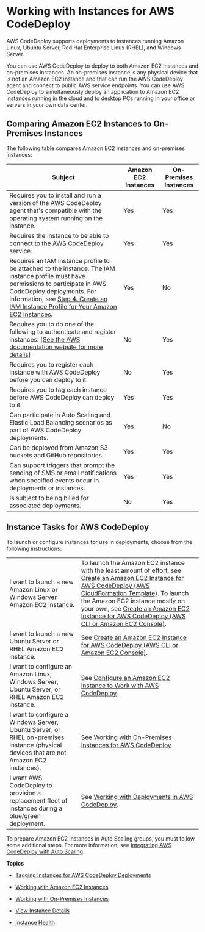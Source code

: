# Working with Instances for AWS CodeDeploy<a name="instances"></a>

AWS CodeDeploy supports deployments to instances running Amazon Linux, Ubuntu Server, Red Hat Enterprise Linux \(RHEL\), and Windows Server\. 

You can use AWS CodeDeploy to deploy to both Amazon EC2 instances and on\-premises instances\. An on\-premises instance is any physical device that is not an Amazon EC2 instance and that can run the AWS CodeDeploy agent and connect to public AWS service endpoints\. You can use AWS CodeDeploy to simultaneously deploy an application to Amazon EC2 instances running in the cloud and to desktop PCs running in your office or servers in your own data center\. 

## Comparing Amazon EC2 Instances to On\-Premises Instances<a name="instances-comparison"></a>

The following table compares Amazon EC2 instances and on\-premises instances:


| **Subject** | **Amazon EC2 Instances** | **On\-Premises Instances** | 
| --- | --- | --- | 
|  Requires you to install and run a version of the AWS CodeDeploy agent that's compatible with the operating system running on the instance\.  | Yes |  Yes  | 
|  Requires the instance to be able to connect to the AWS CodeDeploy service\.  |  Yes  |  Yes  | 
|  Requires an IAM instance profile to be attached to the instance\. The IAM instance profile must have permissions to participate in AWS CodeDeploy deployments\. For information, see [Step 4: Create an IAM Instance Profile for Your Amazon EC2 Instances](getting-started-create-iam-instance-profile.md)\.  |  Yes  |  No  | 
|  Requires you to do one of the following to authenticate and register instances: [\[See the AWS documentation website for more details\]](http://docs.aws.amazon.com/codedeploy/latest/userguide/instances.html)  |  No  |  Yes  | 
|  Requires you to register each instance with AWS CodeDeploy before you can deploy to it\.  |  No  |  Yes  | 
|  Requires you to tag each instance before AWS CodeDeploy can deploy to it\.  |  Yes  |  Yes  | 
|  Can participate in Auto Scaling and Elastic Load Balancing scenarios as part of AWS CodeDeploy deployments\.  |  Yes  |  No  | 
|  Can be deployed from Amazon S3 buckets and GitHub repositories\.  |  Yes  |  Yes  | 
|  Can support triggers that prompt the sending of SMS or email notifications when specified events occur in deployments or instances\.  |  Yes  |  Yes  | 
|  Is subject to being billed for associated deployments\.  |  No  |  Yes  | 

## Instance Tasks for AWS CodeDeploy<a name="instances-task-list"></a>

To launch or configure instances for use in deployments, choose from the following instructions:


|  |  | 
| --- |--- |
|  I want to launch a new Amazon Linux or Windows Server Amazon EC2 instance\.  |  To launch the Amazon EC2 instance with the least amount of effort, see [Create an Amazon EC2 Instance for AWS CodeDeploy \(AWS CloudFormation Template\)](instances-ec2-create-cloudformation-template.md)\. To launch the Amazon EC2 instance mostly on your own, see [Create an Amazon EC2 Instance for AWS CodeDeploy \(AWS CLI or Amazon EC2 Console\)](instances-ec2-create.md)\.  | 
|  I want to launch a new Ubuntu Server or RHEL Amazon EC2 instance\.  |  See [Create an Amazon EC2 Instance for AWS CodeDeploy \(AWS CLI or Amazon EC2 Console\)](instances-ec2-create.md)\.  | 
| I want to configure an Amazon Linux, Windows Server, Ubuntu Server, or RHEL Amazon EC2 instance\. | See [Configure an Amazon EC2 Instance to Work with AWS CodeDeploy](instances-ec2-configure.md)\. | 
| I want to configure a Windows Server, Ubuntu Server, or RHEL on\-premises instance \(physical devices that are not Amazon EC2 instances\)\. | See [Working with On\-Premises Instances for AWS CodeDeploy](instances-on-premises.md)\. | 
| I want AWS CodeDeploy to provision a replacement fleet of instances during a blue/green deployment\. | See [Working with Deployments in AWS CodeDeploy](deployments.md)\. | 

To prepare Amazon EC2 instances in Auto Scaling groups, you must follow some additional steps\. For more information, see [Integrating AWS CodeDeploy with Auto Scaling](integrations-aws-auto-scaling.md)\.

**Topics**

+ [Tagging Instances for AWS CodeDeploy Deployments](instances-tagging.md)

+ [Working with Amazon EC2 Instances](instances-ec2.md)

+ [Working with On-Premises Instances](instances-on-premises.md)

+ [View Instance Details](instances-view-details.md)

+ [Instance Health](instances-health.md)